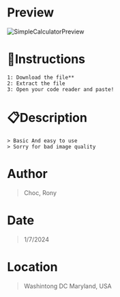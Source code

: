 # Preview
![SimpleCalculatorPreview](https://github.com/Supremo502/SimpleCalculator/assets/115429630/da03cbad-f141-4d94-bff9-0efc746f92ae)

# 🔎Instructions
```
1: Download the file**
2: Extract the file
3: Open your code reader and paste!
```
# 📋Description
```
> Basic And easy to use
> Sorry for bad image quality
```
# Author
> Choc, Rony 
# Date
> 1/7/2024 
# Location
> Washintong DC Maryland, USA
